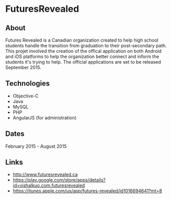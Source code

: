 # FuturesRevealed

## About
Futures Revealed is a Canadian organization created to help high school students handle the transition from graduation to their post-secondary path. This projet involved the creation of the offical application on both Android and iOS platforms to help the organization better connect and inform the students it's trying to help. The official applications are set to be released September 2015. 

## Technologies
* Objective-C
* Java
* MySQL
* PHP
* AngularJS (for administration)

## Dates
February 2015 - August 2015

## Links
* http://www.futuresrevealed.ca 
* https://play.google.com/store/apps/details?id=vishalkuo.com.futuresrevealed
* https://itunes.apple.com/us/app/futures-revealed/id1016694641?mt=8
